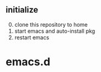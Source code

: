 ## initialize

0. clone this repository to home
0. start emacs and auto-install pkg
0. restart emacs
# emacs.d
